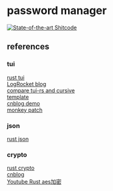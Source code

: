 # password manager
[![State-of-the-art Shitcode](https://img.shields.io/static/v1?label=State-of-the-art&message=Shitcode&color=7B5804)](https://github.com/trekhleb/state-of-the-art-shitcode)
## references
### tui
[rust tui](https://docs.rs/tui/latest/tui/index.html)<br>
[LogRocket blog](https://blog.logrocket.com/rust-and-tui-building-a-command-line-interface-in-rust/)<br>
[compare tui-rs and cursive](https://github.com/gyscos/cursive/wiki/Cursive-vs-tui%E2%80%90rs)<br>
[template](https://github.com/orhun/rust-tui-template/blob/master/src/lib.rs)<br>
[cnblog demo](https://www.cnblogs.com/xueweihan/p/15992139.html)<br>
[monkey patch](https://monkeypatch.io/blog/2021/2021-05-31-rust-tui/)<br>
### json
[rust json](https://docs.serde.rs/serde_json/)<br>
### crypto
[rust crypto](https://docs.rs/rust-crypto/latest/crypto/)<br>
[cnblog](https://www.cnblogs.com/xzj8023tp/p/12970790.html)<br>
[Youtube Rust aes加密](https://youtu.be/l0AmlU-4IRM)<br>
